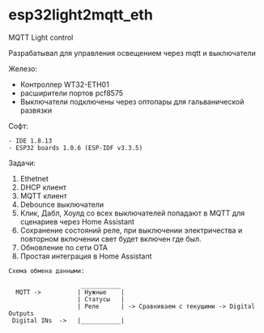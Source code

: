 # esp32light2mqtt_eth
MQTT Light control

Разрабатывал для управления освещением через mqtt и выключатели
   
   Железо:
   
   - Контроллер WT32-ETH01
   - расширители портов pcf8575
   - Выключатели подключены через оптопары для гальванической развязки
   
   Софт:
   
    - IDE 1.8.13
    - ESP32 boards 1.0.6 (ESP-IDF v3.3.5)
   
      
   Задачи:
   1. Ethetnet
   2. DHCP клиент
   3. MQTT клиент
   4. Debounce выключатели
   5. Клик, Дабл, Хоулд со всех выключателей попадают в MQTT для сценариев через Home Assistant
   6. Сохранение состояний реле, при выключении электричества и повторном включении свет будет включен где был.
   7. Обновление по сети OTA
   8. Простая интеграция в Home Assistant
   
   


    Схема обмена данными:
    
                        ___________
      MQTT ->          | Нужные    |
                       | Статусы   |
                       | Реле      | -> Сравниваем с текущими -> Digital Outputs
     Digital INs  ->   |___________|
     
     

